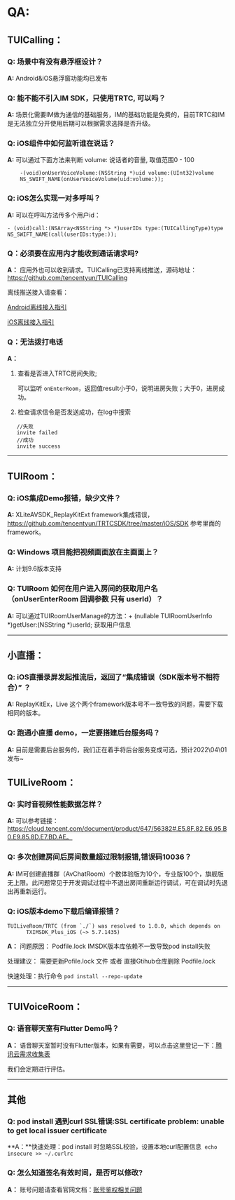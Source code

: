 # QA:

## TUICalling：

### Q:  场景中有没有悬浮框设计？

**A:**  Android&iOS悬浮窗功能均已发布

### Q:  能不能不引入IM SDK，只使用TRTC, 可以吗？

**A:**  场景化需要IM做为通信的基础服务，IM的基础功能是免费的，目前TRTC和IM是无法独立分开使用后期可以根据需求选择是否升级。

### Q:  iOS组件中如何监听谁在说话？ 

**A:**  可以通过下面方法来判断 volume: 说话者的音量, 取值范围0 - 100
```
    -(void)onUserVoiceVolume:(NSString *)uid volume:(UInt32)volume
    NS_SWIFT_NAME(onUserVoiceVolume(uid:volume:));
```
        
### Q:  iOS怎么实现一对多呼叫？

**A:**  可以在呼叫方法传多个用户id： 
```
- (void)call:(NSArray<NSString *> *)userIDs type:(TUICallingType)type NS_SWIFT_NAME(call(userIDs:type:));
```
        
### Q：必须要在应用内才能收到通话请求吗?

**A：** 应用外也可以收到请求。TUICalling已支持离线推送，源码地址：https://github.com/tencentyun/TUICalling

离线推送接入请查看：

[Android离线接入指引](https://github.com/tencentyun/TUICalling/blob/main/Android/Android%E7%A6%BB%E7%BA%BF%E6%8E%A8%E9%80%81%E6%8E%A5%E5%85%A5%E6%8C%87%E5%BC%95.md)

[iOS离线接入指引](https://github.com/tencentyun/TUICalling/blob/main/iOS/iOS%20%E7%A6%BB%E7%BA%BF%E6%8E%A8%E9%80%81%E6%8E%A5%E5%85%A5%E6%8C%87%E5%BC%95.md)

### Q：无法拨打电话
**A：** 
1. 查看是否进入TRTC房间失败;
   
   可以监听 `onEnterRoom`，返回值result小于0，说明进房失败；大于0，进房成功。

2. 检查请求信令是否发送成功，在log中搜索

```
   //失败
   invite failed 
   //成功
   invite success
```

****  
        
## TUIRoom：

### Q:  iOS集成Demo报错，缺少文件？

**A:**  XLiteAVSDK_ReplayKitExt framework集成错误，https://github.com/tencentyun/TRTCSDK/tree/master/iOS/SDK 参考里面的framework。

### Q: Windows 项目能把视频画面放在主画面上？

**A:**  计划9.6版本支持

### Q: TUIRoom 如何在用户进入房间的获取用户名（onUserEnterRoom  回调参数 只有 userId）？

**A:**  可以通过TUIRoomUserManage的方法：+ (nullable TUIRoomUserInfo *)getUser:(NSString *)userId; 获取用户信息


****


## 小直播：

### Q:  iOS直播录屏发起推流后，返回了“集成错误（SDK版本号不相符合）” ？

**A:**  ReplayKitEx，Live 这个两个framework版本号不一致导致的问题，需要下载相同的版本。

### Q:  跑通小直播 demo，一定要搭建后台服务吗？

**A:**  目前是需要后台服务的，我们正在着手将后台服务变成可选，预计2022\04\01发布~

## TUILiveRoom：

### Q:  实时音视频性能数据怎样？

**A:**  可以参考链接：https://cloud.tencent.com/document/product/647/56382#.E5.8F.82.E6.95.B0.E9.85.8D.E7.BD.AE。

### Q:  多次创建房间后房间数量超过限制报错,错误码10036？

**A:**  IM可创建直播群（AvChatRoom）个数体验版为10个，专业版100个，旗舰版无上限。此问题常见于开发调试过程中不退出房间重新运行调试，可在调试时先退出再重新运行。
        
### Q:  iOS版本demo下载后编译报错？

```
TUILiveRoom/TRTC (from `./`) was resolved to 1.0.0, which depends on
      TXIMSDK_Plus_iOS (~> 5.7.1435)
```

**A：** 问题原因： Podfile.lock IMSDK版本库依赖不一致导致pod install失败

处理建议： 需要更新Pofile.lock 文件 或者 直接Gtihub仓库删除 Podfile.lock

快速处理：执行命令 `pod install --repo-update`
    
****

## TUIVoiceRoom：

### Q:  语音聊天室有Flutter Demo吗？ 

**A：**  语音聊天室暂时没有Flutter版本，如果有需要，可以点击这里登记一下：[腾讯云需求收集表](https://docs.qq.com/form/page/DZlhYYWNCaFpmaVNl?from_page=doc_list_new_form&templateId=6z9bq8gcmprmpyapp7asqjobfo&create_type=2#/fill)

我们会定期进行评估。

****


## 其他

### Q: pod install 遇到curl SSL错误:SSL certificate problem: unable to get local issuer certificate
**A：**快速处理：pod install 时忽略SSL校验，设置本地curl配置信息` echo insecure >> ~/.curlrc`

### Q: 怎么知道签名有效时间，是否可以修改?
**A：** 账号问题请查看官网文档：[账号鉴权相关问题](https://cloud.tencent.com/document/product/269/32484#.E5.A6.82.E4.BD.95.E7.94.9F.E6.88.90-usersig.EF.BC.9F)
